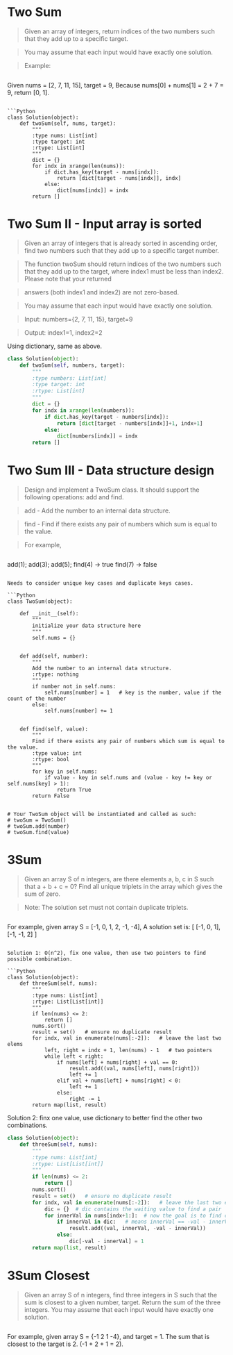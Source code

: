 # Two Sum

> Given an array of integers, return indices of the two numbers such that they add up to a specific target.

> You may assume that each input would have exactly one solution.

> Example:

> ```
Given nums = [2, 7, 11, 15], target = 9,
Because nums[0] + nums[1] = 2 + 7 = 9,
return [0, 1].
```

```Python
class Solution(object):
    def twoSum(self, nums, target):
        """
        :type nums: List[int]
        :type target: int
        :rtype: List[int]
        """
        dict = {}
        for indx in xrange(len(nums)):
            if dict.has_key(target - nums[indx]):
                return [dict[target - nums[indx]], indx]
            else:
                dict[nums[indx]] = indx
        return []
```

# Two Sum II - Input array is sorted

> Given an array of integers that is already sorted in ascending order, find two numbers such that they add up to a specific target number.

> The function twoSum should return indices of the two numbers such that they add up to the target, where index1 must be less than index2. Please note that your returned 

> answers (both index1 and index2) are not zero-based.

> You may assume that each input would have exactly one solution.

> Input: numbers={2, 7, 11, 15}, target=9

> Output: index1=1, index2=2

Using dictionary, same as above.

```Python
class Solution(object):
    def twoSum(self, numbers, target):
        """
        :type numbers: List[int]
        :type target: int
        :rtype: List[int]
        """
        dict = {}
        for indx in xrange(len(numbers)):
            if dict.has_key(target - numbers[indx]):
                return [dict[target - numbers[indx]]+1, indx+1]
            else:
                dict[numbers[indx]] = indx
        return []
```

# Two Sum III - Data structure design

> Design and implement a TwoSum class. It should support the following operations: add and find.

> add - Add the number to an internal data structure.

> find - Find if there exists any pair of numbers which sum is equal to the value.

> For example,

> ```
add(1); add(3); add(5);
find(4) -> true
find(7) -> false
```

Needs to consider unique key cases and duplicate keys cases.

```Python
class TwoSum(object):

    def __init__(self):
        """
        initialize your data structure here
        """
        self.nums = {}
        

    def add(self, number):
        """
        Add the number to an internal data structure.
        :rtype: nothing
        """
        if number not in self.nums:
            self.nums[number] = 1   # key is the number, value if the count of the number
        else:
            self.nums[number] += 1
        

    def find(self, value):
        """
        Find if there exists any pair of numbers which sum is equal to the value.
        :type value: int
        :rtype: bool
        """
        for key in self.nums:
            if value - key in self.nums and (value - key != key or self.nums[key] > 1):
                return True
        return False
        

# Your TwoSum object will be instantiated and called as such:
# twoSum = TwoSum()
# twoSum.add(number)
# twoSum.find(value)
```

# 3Sum

> Given an array S of n integers, are there elements a, b, c in S such that a + b + c = 0? Find all unique triplets in the array which gives the sum of zero.

> Note: The solution set must not contain duplicate triplets.

> ```
For example, given array S = [-1, 0, 1, 2, -1, -4],
A solution set is:
[
  [-1, 0, 1],
  [-1, -1, 2]
]
```

Solution 1: O(n^2), fix one value, then use two pointers to find possible combination.

```Python
class Solution(object):
    def threeSum(self, nums):
        """
        :type nums: List[int]
        :rtype: List[List[int]]
        """
        if len(nums) <= 2:
            return []
        nums.sort()
        result = set()   # ensure no duplicate result
        for indx, val in enumerate(nums[:-2]):   # leave the last two elems
            left, right = indx + 1, len(nums) - 1   # two pointers
            while left < right:
                if nums[left] + nums[right] + val == 0:
                    result.add((val, nums[left], nums[right]))
                    left += 1
                elif val + nums[left] + nums[right] < 0:
                    left += 1
                else:
                    right -= 1
        return map(list, result)
```

Solution 2: finx one value, use dictionary to better find the other two combinations.

```Python
class Solution(object):
    def threeSum(self, nums):
        """
        :type nums: List[int]
        :rtype: List[List[int]]
        """
        if len(nums) <= 2:
            return []
        nums.sort()
        result = set()   # ensure no duplicate result
        for indx, val in enumerate(nums[:-2]):   # leave the last two elems
            dic = {}  # dic contains the waiting value to find a pair
            for innerVal in nums[indx+1:]:  # now the goal is to find combination of -val
                if innerVal in dic:   # means innerVal == -val - innerVal  -> reach the goal to find -val
                    result.add((val, innerVal, -val - innerVal))
                else:
                    dic[-val - innerVal] = 1
        return map(list, result)
```

# 3Sum Closest

> Given an array S of n integers, find three integers in S such that the sum is closest to a given number, target. Return the sum of the three integers. You may assume that each input would have exactly one solution.

> ```
For example, given array S = {-1 2 1 -4}, and target = 1.
The sum that is closest to the target is 2. (-1 + 2 + 1 = 2).
```
